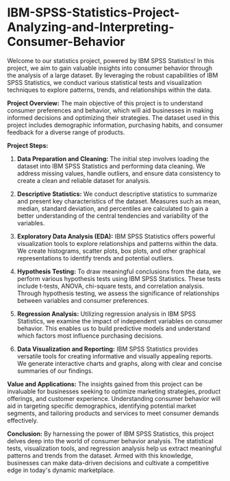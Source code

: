 # IBM-SPSS-Statistics-Project-Analyzing-and-Interpreting-Consumer-Behavior

Welcome to our statistics project, powered by IBM SPSS Statistics! In this project, we aim to gain valuable insights into consumer behavior through the analysis of a large dataset. By leveraging the robust capabilities of IBM SPSS Statistics, we conduct various statistical tests and visualization techniques to explore patterns, trends, and relationships within the data.

**Project Overview:**
The main objective of this project is to understand consumer preferences and behavior, which will aid businesses in making informed decisions and optimizing their strategies. The dataset used in this project includes demographic information, purchasing habits, and consumer feedback for a diverse range of products.

**Project Steps:**
1. **Data Preparation and Cleaning:** The initial step involves loading the dataset into IBM SPSS Statistics and performing data cleaning. We address missing values, handle outliers, and ensure data consistency to create a clean and reliable dataset for analysis.

2. **Descriptive Statistics:** We conduct descriptive statistics to summarize and present key characteristics of the dataset. Measures such as mean, median, standard deviation, and percentiles are calculated to gain a better understanding of the central tendencies and variability of the variables.

3. **Exploratory Data Analysis (EDA):** IBM SPSS Statistics offers powerful visualization tools to explore relationships and patterns within the data. We create histograms, scatter plots, box plots, and other graphical representations to identify trends and potential outliers.

4. **Hypothesis Testing:** To draw meaningful conclusions from the data, we perform various hypothesis tests using IBM SPSS Statistics. These tests include t-tests, ANOVA, chi-square tests, and correlation analysis. Through hypothesis testing, we assess the significance of relationships between variables and consumer preferences.

5. **Regression Analysis:** Utilizing regression analysis in IBM SPSS Statistics, we examine the impact of independent variables on consumer behavior. This enables us to build predictive models and understand which factors most influence purchasing decisions.

6. **Data Visualization and Reporting:** IBM SPSS Statistics provides versatile tools for creating informative and visually appealing reports. We generate interactive charts and graphs, along with clear and concise summaries of our findings.

**Value and Applications:**
The insights gained from this project can be invaluable for businesses seeking to optimize marketing strategies, product offerings, and customer experience. Understanding consumer behavior will aid in targeting specific demographics, identifying potential market segments, and tailoring products and services to meet consumer demands effectively.

**Conclusion:**
By harnessing the power of IBM SPSS Statistics, this project delves deep into the world of consumer behavior analysis. The statistical tests, visualization tools, and regression analysis help us extract meaningful patterns and trends from the dataset. Armed with this knowledge, businesses can make data-driven decisions and cultivate a competitive edge in today's dynamic marketplace.
